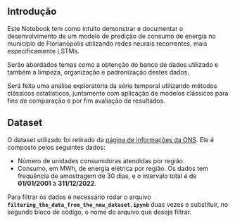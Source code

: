 ## Introdução
Este Notebook tem como intuito demonstrar e documentar o desenvolvimento de um modelo de predição de consumo de energia no município de Florianópolis utilizando redes neurais recorrentes, mais especificamente LSTMs.

Serão abordados temas como a obtenção do banco de dados utilizado e também a limpeza, organização e padronização destes dados.

Será feita uma análise exploratória da série temporal utilizando métodos clássicos estatísticos, juntamente com aplicação de modelos clássicos para fins de comparação e por fim avaliação de resultados.

## Dataset

O dataset utilizado foi retirado da [página de informações da ONS](https://www.ons.org.br/Paginas/resultados-da-operacao/historico-da-operacao/carga_energia.aspx). Ele é composto pelos seguintes dados:
 * Número de unidades consumidoras atendidas por região.
 * Consumo, em MWh, de energia elétrica por região.
Os dados tem frequência de amostragem de 30 dias, e o intervalo total é de **01/01/2001** à **311/12/2022**.

Para filtrar os dados é necessário rodar o arquivo **`filtering_the_data_from_the_new_dataset.ipynb`** duas vezes e substituir, no segundo bloco de código, o nome do arquivo que deseja filtrar.